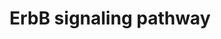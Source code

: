 ---
annotations:
- type: Pathway Ontology
  value: epidermal growth factor/neuregulin signaling pathway
- type: Disease Ontology
  value: cancer
- type: Disease Ontology
  value: Alzheimer's disease
- type: Disease Ontology
  value: multiple sclerosis
authors:
- MaintBot
- Susan
- Fehrhart
description: The ErbB protein family or epidermal growth factor receptor (EGFR) family
  is a family of four structurally related receptor tyrosine kinases. Insufficient
  ErbB signaling in humans is associated with the development of neurodegenerative
  diseases, such as multiple sclerosis and Alzheimer's Disease. In mice loss of signaling
  by any member of the ErbB family results in embryonic lethality with defects in
  organs including the lungs, skin, heart and brain. Excessive ErbB signaling is associated
  with the development of a wide variety of types of solid tumor. ErbB-1 and ErbB-2
  are found in many human cancers and their excessive signaling may be critical factors
  in the development and malignancy of these tumors.  The ErbB protein family consists
  of 4 members      * ErbB-1, also named epidermal growth factor receptor (EGFR)     *
  ErbB-2, also named HER2 in humans and neu in rodents     * ErbB-3, also named HER3
  and     * ErbB-4, also named HER4  The four members of the ErbB protein family are
  capable of forming homodimers, heterodimers, and possibly higher order oligomers
  upon activation by a subset of potential growth factor ligands.
last-edited: 2019-11-29
organisms:
- Canis familiaris
redirect_from:
- /index.php/Pathway:WP1160
- /instance/WP1160
schema-jsonld:
- '@context': https://schema.org/
  '@id': https://wikipathways.github.io/pathways/WP1160.html
  '@type': Dataset
  creator:
    '@type': Organization
    name: WikiPathways
  description: The ErbB protein family or epidermal growth factor receptor (EGFR)
    family is a family of four structurally related receptor tyrosine kinases. Insufficient
    ErbB signaling in humans is associated with the development of neurodegenerative
    diseases, such as multiple sclerosis and Alzheimer's Disease. In mice loss of
    signaling by any member of the ErbB family results in embryonic lethality with
    defects in organs including the lungs, skin, heart and brain. Excessive ErbB signaling
    is associated with the development of a wide variety of types of solid tumor.
    ErbB-1 and ErbB-2 are found in many human cancers and their excessive signaling
    may be critical factors in the development and malignancy of these tumors.  The
    ErbB protein family consists of 4 members      * ErbB-1, also named epidermal
    growth factor receptor (EGFR)     * ErbB-2, also named HER2 in humans and neu
    in rodents     * ErbB-3, also named HER3 and     * ErbB-4, also named HER4  The
    four members of the ErbB protein family are capable of forming homodimers, heterodimers,
    and possibly higher order oligomers upon activation by a subset of potential growth
    factor ligands.
  keywords:
  - GAB1
  - AKT3
  - SRC
  - EREG
  - ELK1
  - CRK
  - ARAF
  - GSK3B
  - NRG1
  - ERBB4
  - CDKN1A
  - CBLC
  - SHC2
  - SOS1
  - MAP2K7
  - ERBB3
  - EGF
  - AREG
  - TGFA
  - CAMK2A
  - BAD
  - ABL1
  - CDKN1B
  - NRG4
  - PTK2
  - MTOR
  - HRAS
  - GRB2
  - JUN
  - PLCG1
  - PIK3R5
  - MAPK8
  - ERBB2
  - STAT5A
  - NRG2
  - HBEGF
  - MYC
  - NCK1
  - EIF4EBP1
  - PRKCA
  - EGFR
  - MAPK1
  - PAK4
  - NRG3
  - MAP2K1
  - BTC
  - RPS6KB1
  license: CC0
  name: ErbB signaling pathway
seo: CreativeWork
title: ErbB signaling pathway
wpid: WP1160
---